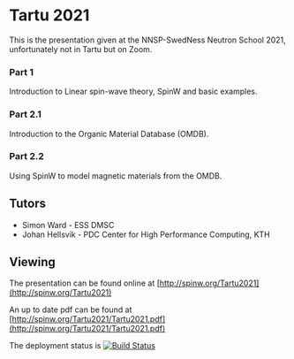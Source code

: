 
# Tartu 2021

This is the presentation given at the NNSP-SwedNess Neutron School 2021, unfortunately not in Tartu but on Zoom.

### Part 1

Introduction to Linear spin-wave theory, SpinW and basic examples.

### Part 2.1

Introduction to the Organic Material Database (OMDB).

### Part 2.2

Using SpinW to model magnetic materials from the OMDB.

## Tutors

- Simon Ward - ESS DMSC
- Johan Hellsvik - PDC Center for High Performance Computing, KTH

## Viewing
The presentation can be found online at [http://spinw.org/Tartu2021](http://spinw.org/Tartu2021)

An up to date pdf can be found at [http://spinw.org/Tartu2021/Tartu2021.pdf](http://spinw.org/Tartu2021/Tartu2021.pdf)

The deployment status is [![Build Status](https://github.com/SpinW/Tartu2021/actions/workflows/pdfgen.yml/badge.svg)](https://github.com/SpinW/Tartu2021/actions/workflows/pdfgen.yml)
